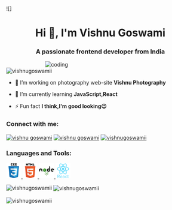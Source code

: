 ![]
<h1 align="center">Hi 👋, I'm Vishnu Goswami</h1>
<h3 align="center">A passionate frontend developer from India</h3>

<img align="right" alt="coding" width="400" src="https://media.giphy.com/media/v1.Y2lkPWVjZjA1ZTQ3Z3Z2aDVjcGJ2ZjN0NDlkbG1idDA4NnlweW9ndTZrZDY0Y25xNGZveSZlcD12MV9naWZzX3NlYXJjaCZjdD1n/h408T6Y5GfmXBKW62l/giphy.gif"/>

<p align="left"> <img src="https://komarev.com/ghpvc/?username=vishnugoswamii&label=Profile%20views&color=0e75b6&style=flat" alt="vishnugoswamii" /> </p>

- 🔭 I’m working on photography web-site **Vishnu Photography**

- 🌱 I’m currently learning **JavaScript,React**

- ⚡ Fun fact **I think,I'm good looking😉**

<h3 align="left">Connect with me:</h3>
<p align="left">
<a href="https://linkedin.com/in/vishnu goswami" target="blank"><img align="center" src="https://raw.githubusercontent.com/rahuldkjain/github-profile-readme-generator/master/src/images/icons/Social/linked-in-alt.svg" alt="vishnu goswami" height="30" width="40" /></a>
<a href="https://fb.com/vishnu goswami" target="blank"><img align="center" src="https://raw.githubusercontent.com/rahuldkjain/github-profile-readme-generator/master/src/images/icons/Social/facebook.svg" alt="vishnu goswami" height="30" width="40" /></a>
<a href="https://instagram.com/vishnugoswamii" target="blank"><img align="center" src="https://raw.githubusercontent.com/rahuldkjain/github-profile-readme-generator/master/src/images/icons/Social/instagram.svg" alt="vishnugoswamii" height="30" width="40" /></a>
</p>

<h3 align="left">Languages and Tools:</h3>
<p align="left"> <a href="https://www.w3schools.com/css/" target="_blank" rel="noreferrer"> <img src="https://raw.githubusercontent.com/devicons/devicon/master/icons/css3/css3-original-wordmark.svg" alt="css3" width="40" height="40"/> </a> <a href="https://www.w3.org/html/" target="_blank" rel="noreferrer"> <img src="https://raw.githubusercontent.com/devicons/devicon/master/icons/html5/html5-original-wordmark.svg" alt="html5" width="40" height="40"/> </a> <a href="https://nodejs.org" target="_blank" rel="noreferrer"> <img src="https://raw.githubusercontent.com/devicons/devicon/master/icons/nodejs/nodejs-original-wordmark.svg" alt="nodejs" width="40" height="40"/> </a> <a href="https://reactjs.org/" target="_blank" rel="noreferrer"> <img src="https://raw.githubusercontent.com/devicons/devicon/master/icons/react/react-original-wordmark.svg" alt="react" width="40" height="40"/> </a> </p>

<p><img align="left" src="https://github-readme-stats.vercel.app/api/top-langs?username=vishnugoswamii&show_icons=true&locale=en&layout=compact" alt="vishnugoswamii" /></p>

<p>&nbsp;<img align="center" src="https://github-readme-stats.vercel.app/api?username=vishnugoswamii&show_icons=true&locale=en" alt="vishnugoswamii" /></p>

<p><img align="center" src="https://github-readme-streak-stats.herokuapp.com/?user=vishnugoswamii&" alt="vishnugoswamii" /></p>
